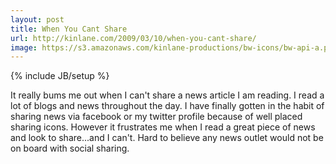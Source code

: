 ```yaml
---
layout: post
title: When You Cant Share
url: http://kinlane.com/2009/03/10/when-you-cant-share/
image: https://s3.amazonaws.com/kinlane-productions/bw-icons/bw-api-a.png
---
```

{% include JB/setup %}
<p>
     It really bums me out when I can't share a news article I am reading. I read a lot of blogs and news throughout the day. I have finally gotten in the habit of sharing news via facebook or my twitter profile because of well placed sharing icons. However it frustrates me when I read a great piece of news and look to share...and I can't. Hard to believe any news outlet would not be on board with social sharing.
</p>